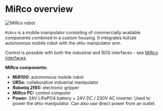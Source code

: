 # MiRco overview

<div class="image">
<img src="../img/MiRco_model.png" class="image_ver" alt="MiRco robot"/>
</div>

`MiRco` is a mobile manipulator consisting of commercially available components combined in a custom housing. It integrates `MiR100` autonomous mobile robot with the `UR5e` manipulator arm. 

Control is possible with both the industrial and ROS interfaces - see [MiRco interfaces](mirco_interface.md).

**MiRco components:**

- **MiR100:** autonomous mobile robot
- **UR5e:** collaborative industrial manipulator
- **Robotiq 2f85:** electronic gripper
- **MiRco PC:** control computer
- **Power:** 24V LiFePO4 battery + 24V DC / 230V AC inverter. Used to power the `UR5e` manipulator. Can also use direct power from an outlet.